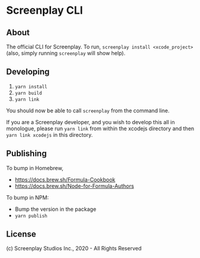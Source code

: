 # Screenplay CLI

## About

The official CLI for Screenplay. To run, `screenplay install <xcode_project>` (also, simply running `screenplay` will show help).

## Developing

1. `yarn install`
2. `yarn build`
3. `yarn link`

You should now be able to call `screenplay` from the command line.

If you are a Screenplay developer, and you wish to develop this all in monologue, please run `yarn link` from within the xcodejs directory and then `yarn link xcodejs` in this directory.

## Publishing

To bump in Homebrew,

- https://docs.brew.sh/Formula-Cookbook
- https://docs.brew.sh/Node-for-Formula-Authors

To bump in NPM:

- Bump the version in the package
- `yarn publish`

## License

(c) Screenplay Studios Inc., 2020 - All Rights Reserved
